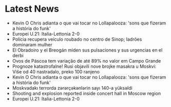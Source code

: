# Latest News
-  Kevin O Chris adianta o que vai tocar no Lollapalooza: 'sons que fizeram a história do funk'
-  Europei U.21: Italia-Lettonia 2-0
-  Polícia recupera veículo roubado no centro de Sinop; ladrões dominaram mulher
-  El Obradoiro y el Breogán miden sus pulsaciones y sus urgencias en el derbi
-  Ovos de Páscoa tem variação de até 89% no valor em Campo Grande
-  Prognoze katastrofalne! Rusi objavili nove brojke masakra u Moskvi: Više od 40 nastradalo, preko 100 ranjeno
-  Kevin O Chris adianta o que vai tocar no Lollapalooza: 'sons que fizeram a história do funk'
-  Moskvadakı terrorda zərərçəkənlərin sayı 140-a yüksəldi
-  Shooting and explosion reported inside concert hall in Moscow region
-  Europei U.21: Italia-Lettonia 2-0

